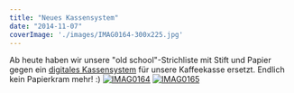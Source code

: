 ```yaml
---
title: "Neues Kassensystem"
date: "2014-11-07"
coverImage: './images/IMAG0164-300x225.jpg'
---
```


Ab heute haben wir unsere "old school"-Strichliste mit Stift und Papier gegen ein [digitales Kassensystem](https://github.com/hackerspace-bootstrap/) für unsere Kaffeekasse ersetzt. Endlich kein Papierkram mehr! :) [![IMAG0164](../images/IMAG0164-300x225.jpg)](https://hackzogtum-coburg.de/wp-content/uploads/2014/11/IMAG0164.jpg) [![IMAG0165](../images/IMAG0165-300x200.jpg)](https://hackzogtum-coburg.de/wp-content/uploads/2014/11/IMAG0165.jpg)
